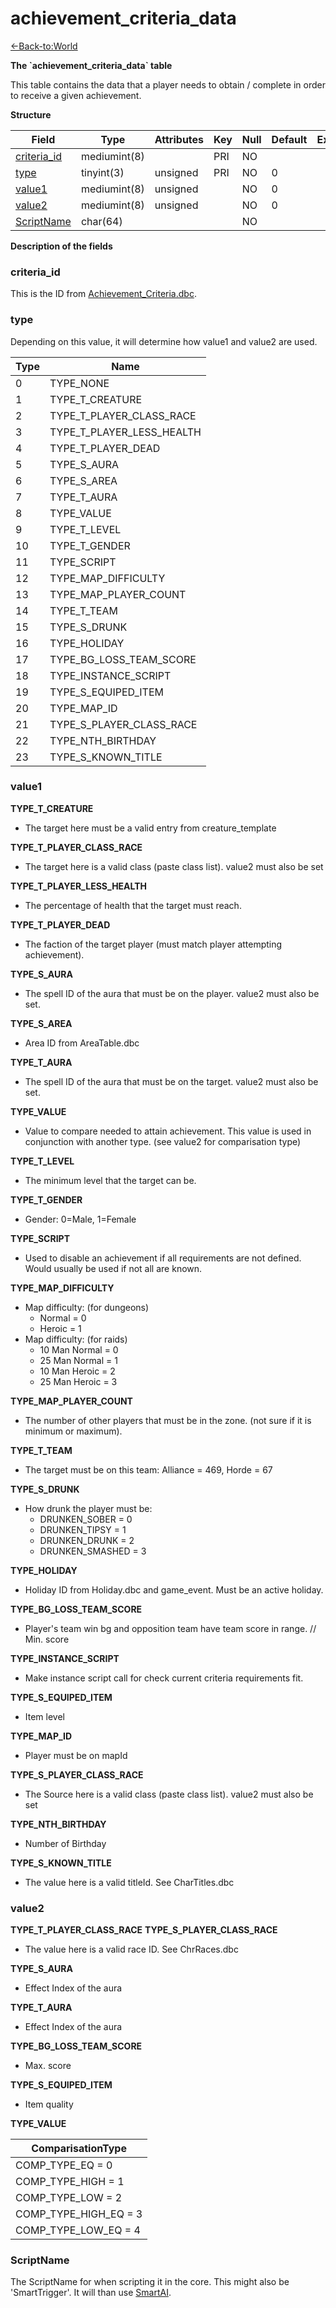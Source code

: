 # achievement\_criteria\_data

[<-Back-to:World](database-world.md)

**The \`achievement\_criteria\_data\` table**

This table contains the data that a player needs to obtain / complete in order to receive a given achievement.

**Structure**

| Field            | Type         | Attributes | Key | Null | Default | Extra | Comment |
|------------------|--------------|------------|-----|------|---------|-------|---------|
| [criteria_id][1] | mediumint(8) |            | PRI | NO   |         |       |         |
| [type][2]        | tinyint(3)   | unsigned   | PRI | NO   | 0       |       |         |
| [value1][3]      | mediumint(8) | unsigned   |     | NO   | 0       |       |         |
| [value2][4]      | mediumint(8) | unsigned   |     | NO   | 0       |       |         |
| [ScriptName][5]  | char(64)     |            |     | NO   |         |       |         |

[1]: #criteria_id
[2]: #type
[3]: #value1
[4]: #value2
[5]: #scriptname

**Description of the fields**

### criteria\_id

This is the ID from [Achievement\_Criteria.dbc](Achievement+Criteria).

### type

Depending on this value, it will determine how value1 and value2 are used.

| Type | Name                      |
|------|---------------------------|
| 0    | TYPE_NONE                 |
| 1    | TYPE_T_CREATURE           |
| 2    | TYPE_T_PLAYER_CLASS_RACE  |
| 3    | TYPE_T_PLAYER_LESS_HEALTH |
| 4    | TYPE_T_PLAYER_DEAD        |
| 5    | TYPE_S_AURA               |
| 6    | TYPE_S_AREA               |
| 7    | TYPE_T_AURA               |
| 8    | TYPE_VALUE                |
| 9    | TYPE_T_LEVEL              |
| 10   | TYPE_T_GENDER             |
| 11   | TYPE_SCRIPT               |
| 12   | TYPE_MAP_DIFFICULTY       |
| 13   | TYPE_MAP_PLAYER_COUNT     |
| 14   | TYPE_T_TEAM               |
| 15   | TYPE_S_DRUNK              |
| 16   | TYPE_HOLIDAY              |
| 17   | TYPE_BG_LOSS_TEAM_SCORE   |
| 18   | TYPE_INSTANCE_SCRIPT      |
| 19   | TYPE_S_EQUIPED_ITEM       |
| 20   | TYPE_MAP_ID               |
| 21   | TYPE_S_PLAYER_CLASS_RACE  |
| 22   | TYPE_NTH_BIRTHDAY         |
| 23   | TYPE_S_KNOWN_TITLE        |

### value1

**TYPE\_T\_CREATURE**

-   The target here must be a valid entry from creature\_template

**TYPE\_T\_PLAYER\_CLASS\_RACE**

-   The target here is a valid class (paste class list). value2 must also be set

**TYPE\_T\_PLAYER\_LESS\_HEALTH**

-   The percentage of health that the target must reach.

**TYPE\_T\_PLAYER\_DEAD**

-   The faction of the target player (must match player attempting achievement).

**TYPE\_S\_AURA**

-   The spell ID of the aura that must be on the player. value2 must also be set.

**TYPE\_S\_AREA**

-   Area ID from AreaTable.dbc

**TYPE\_T\_AURA**

-   The spell ID of the aura that must be on the target. value2 must also be set.

**TYPE\_VALUE**

-   Value to compare needed to attain achievement. This value is used in conjunction with another type. (see value2 for comparisation type)

**TYPE\_T\_LEVEL**

-   The minimum level that the target can be.

**TYPE\_T\_GENDER**

-   Gender: 0=Male, 1=Female

**TYPE\_SCRIPT**

-   Used to disable an achievement if all requirements are not defined. Would usually be used if not all are known.

**TYPE\_MAP\_DIFFICULTY**

-   Map difficulty: (for dungeons)
    - Normal = 0
    - Heroic = 1
-   Map difficulty: (for raids)
    - 10 Man Normal = 0
    - 25 Man Normal = 1
    - 10 Man Heroic = 2
    - 25 Man Heroic = 3

**TYPE\_MAP\_PLAYER\_COUNT**

-   The number of other players that must be in the zone. (not sure if it is minimum or maximum).

**TYPE\_T\_TEAM**

-   The target must be on this team: Alliance = 469, Horde = 67

**TYPE\_S\_DRUNK**

-   How drunk the player must be:
    - DRUNKEN\_SOBER = 0
    - DRUNKEN\_TIPSY = 1
    - DRUNKEN\_DRUNK = 2
    - DRUNKEN\_SMASHED = 3

**TYPE\_HOLIDAY**

-   Holiday ID from Holiday.dbc and game\_event. Must be an active holiday.

**TYPE\_BG\_LOSS\_TEAM\_SCORE**

-   Player's team win bg and opposition team have team score in range. // Min. score

**TYPE\_INSTANCE\_SCRIPT**

-   Make instance script call for check current criteria requirements fit.

**TYPE\_S\_EQUIPED\_ITEM**

-   Item level

**TYPE\_MAP\_ID**

-   Player must be on mapId

**TYPE\_S\_PLAYER\_CLASS\_RACE**

-   The Source here is a valid class (paste class list). value2 must also be set
 

**TYPE\_NTH\_BIRTHDAY**

-   Number of Birthday

**TYPE\_S\_KNOWN\_TITLE**

-   The value here is a valid titleId. See CharTitles.dbc

### value2

**TYPE\_T\_PLAYER\_CLASS\_RACE**
**TYPE\_S\_PLAYER\_CLASS\_RACE**

-   The value here is a valid race ID. See ChrRaces.dbc

**TYPE\_S\_AURA**

-   Effect Index of the aura

**TYPE\_T\_AURA**

-   Effect Index of the aura

**TYPE\_BG\_LOSS\_TEAM\_SCORE**

-   Max. score

**TYPE\_S\_EQUIPED\_ITEM**

-   Item quality

**TYPE\_VALUE**

| ComparisationType        |
|--------------------------|
| COMP\_TYPE\_EQ = 0       |
| COMP\_TYPE\_HIGH = 1     |
| COMP\_TYPE\_LOW = 2      |
| COMP\_TYPE\_HIGH\_EQ = 3 |
| COMP\_TYPE\_LOW\_EQ = 4  |

### ScriptName

The ScriptName for when scripting it in the core.
This might also be 'SmartTrigger'. It will than use [SmartAI](smart_scripts).
